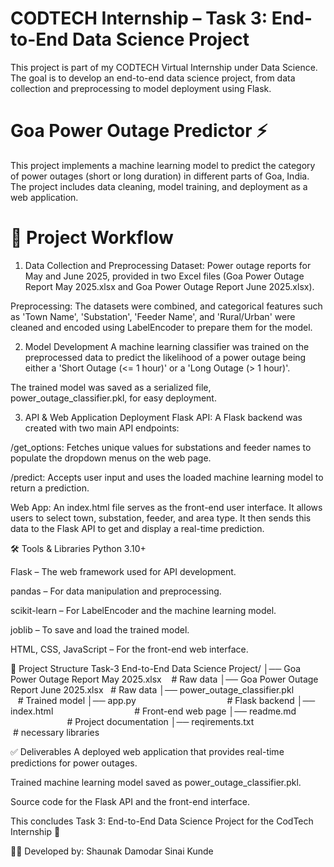 # CODTECH Internship – Task 3: End-to-End Data Science Project
This project is part of my CODTECH Virtual Internship under Data Science.
The goal is to develop an end-to-end data science project, from data collection and preprocessing to model deployment using Flask.

# Goa Power Outage Predictor ⚡
This project implements a machine learning model to predict the category of power outages (short or long duration) in different parts of Goa, India. The project includes data cleaning, model training, and deployment as a web application.

# 🚀 Project Workflow
1. Data Collection and Preprocessing
Dataset: Power outage reports for May and June 2025, provided in two Excel files (Goa Power Outage Report May 2025.xlsx and Goa Power Outage Report June 2025.xlsx).

Preprocessing: The datasets were combined, and categorical features such as 'Town Name', 'Substation', 'Feeder Name', and 'Rural/Urban' were cleaned and encoded using LabelEncoder to prepare them for the model.

2. Model Development
A machine learning classifier was trained on the preprocessed data to predict the likelihood of a power outage being either a 'Short Outage (<= 1 hour)' or a 'Long Outage (> 1 hour)'.

The trained model was saved as a serialized file, power_outage_classifier.pkl, for easy deployment.

3. API & Web Application Deployment
Flask API: A Flask backend was created with two main API endpoints:

/get_options: Fetches unique values for substations and feeder names to populate the dropdown menus on the web page.

/predict: Accepts user input and uses the loaded machine learning model to return a prediction.

Web App: An index.html file serves as the front-end user interface. It allows users to select town, substation, feeder, and area type. It then sends this data to the Flask API to get and display a real-time prediction.

🛠️ Tools & Libraries
Python 3.10+

Flask – The web framework used for API development.

pandas – For data manipulation and preprocessing.

scikit-learn – For LabelEncoder and the machine learning model.

joblib – To save and load the trained model.

HTML, CSS, JavaScript – For the front-end web interface.

📂 Project Structure
Task-3 End-to-End Data Science Project/
│── Goa Power Outage Report May 2025.xlsx    # Raw data
│── Goa Power Outage Report June 2025.xlsx   # Raw data
│── power_outage_classifier.pkl                # Trained model
│── app.py                                     # Flask backend
│── index.html                                 # Front-end web page
│── readme.md                                  # Project documentation
│── reqirements.txt                            # necessary libraries

✅ Deliverables
A deployed web application that provides real-time predictions for power outages.

Trained machine learning model saved as power_outage_classifier.pkl.

Source code for the Flask API and the front-end interface.

This concludes Task 3: End-to-End Data Science Project for the CodTech Internship 🚀

👨‍💻 Developed by: Shaunak Damodar Sinai Kunde
